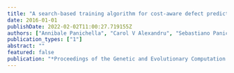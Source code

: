 ```yaml
---
title: "A search-based training algorithm for cost-aware defect prediction"
date: 2016-01-01
publishDate: 2022-02-02T11:00:27.719155Z
authors: ["Annibale Panichella", "Carol V Alexandru", "Sebastiano Panichella", "Alberto Bacchelli", "Harald C Gall"]
publication_types: ["1"]
abstract: ""
featured: false
publication: "*Proceedings of the Genetic and Evolutionary Computation Conference 2016*"
---
```


